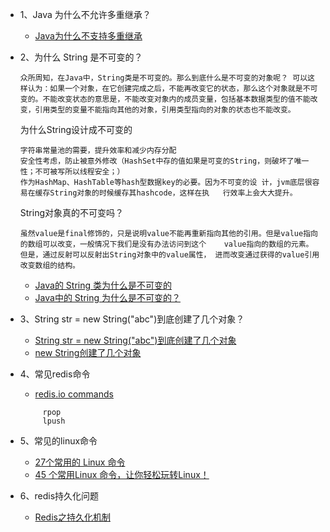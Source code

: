 - 1、Java 为什么不允许多重继承？
     - [Java为什么不支持多重继承](https://blog.csdn.net/u013568373/article/details/93317194)

- 2、为什么 String 是不可变的？
     ```
     众所周知，在Java中，String类是不可变的。那么到底什么是不可变的对象呢？ 可以这样认为：如果一个对象，在它创建完成之后，不能再改变它的状态，那么这个对象就是不可变的。不能改变状态的意思是，不能改变对象内的成员变量，包括基本数据类型的值不能改变，引用类型的变量不能指向其他的对象，引用类型指向的对象的状态也不能改变。
     ```
     为什么String设计成不可变的
     ```
     字符串常量池的需要，提升效率和减少内存分配
     安全性考虑，防止被意外修改（HashSet中存的值如果是可变的String，则破坏了唯一性；不可被写所以线程安全；）
     作为HashMap、HashTable等hash型数据key的必要。因为不可变的设 计，jvm底层很容易在缓存String对象的时候缓存其hashcode，这样在执   行效率上会大大提升。
     ```
     String对象真的不可变吗？
     ```
     虽然value是final修饰的，只是说明value不能再重新指向其他的引用。但是value指向的数组可以改变，一般情况下我们是没有办法访问到这个    value指向的数组的元素。但是，通过反射可以反射出String对象中的value属性， 进而改变通过获得的value引用改变数组的结构。
     ```

     - [Java的 String 类为什么是不可变的](https://www.jb51.net/article/49092.htm)
     - [Java中的 String 为什么是不可变的？](https://zhuanlan.zhihu.com/p/87034198)

- 3、String str = new String("abc")到底创建了几个对象？
     - [String str = new String("abc")到底创建了几个对象](https://www.pianshen.com/article/2152108313/)
     - [new String创建了几个对象](https://www.cnblogs.com/nov5026/p/11973553.html)

- 4、常见redis命令
     - [redis.io commands](https://redis.io/commands)
     ```
          rpop
          lpush
     ```
- 5、常见的linux命令
     - [27个常用的 Linux 命令](https://www.jianshu.com/p/0056d671ea6d)
     - [45 个常用Linux 命令，让你轻松玩转Linux！](https://juejin.im/post/6844903930166509581)
- 6、redis持久化问题
     - [Redis之持久化机制](https://juejin.im/post/6844904119161847815)
